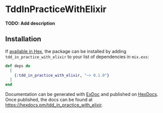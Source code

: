 # TddInPracticeWithElixir

**TODO: Add description**

## Installation

If [available in Hex](https://hex.pm/docs/publish), the package can be installed
by adding `tdd_in_practice_with_elixir` to your list of dependencies in `mix.exs`:

```elixir
def deps do
  [
    {:tdd_in_practice_with_elixir, "~> 0.1.0"}
  ]
end
```

Documentation can be generated with [ExDoc](https://github.com/elixir-lang/ex_doc)
and published on [HexDocs](https://hexdocs.pm). Once published, the docs can
be found at <https://hexdocs.pm/tdd_in_practice_with_elixir>.

